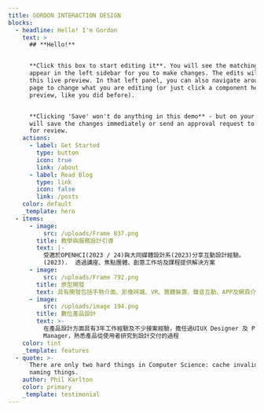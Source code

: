 ```yaml
---
title: GORDON INTERACTION DESIGN
blocks:
  - headline: Hello! I'm Gordon
    text: >
      ## **Hello!**


      **Click this box to start editing it**. You will see the matching field
      appear in the left sidebar for you to make changes. The edits will show in
      this live preview. In that left panel, you can also navigate around the
      page to change what you are editing (or just click a component here in the
      preview, like you did before).


      **Clicking 'Save' won't do anything in this demo** - but on your site it
      will save the changes immediately or send an approval request to your team
      for review.
    actions:
      - label: Get Started
        type: button
        icon: true
        link: /about
      - label: Read Blog
        type: link
        icon: false
        link: /posts
    color: default
    _template: hero
  - items:
      - image:
          src: /uploads/Frame 837.png
        title: 教學與服務設計引導
        text: |-
          受邀於OPENHCI(2023 / 24)與大同媒體設計系(2023)分享互動設計經驗。
          (2023).  透過講座、焦點團體、創意工作坊及課程提供解決方案
      - image:
          src: /uploads/Frame 792.png
        title: 原型開發
        text: 具有開發包括手勢介面、影像辨識、VR、實體裝置、聲音互動、APP及網頁介面在內的多種設計形式的經驗
      - image:
          src: /uploads/image 194.png
        title: 數位產品設計
        text: >-
          在產品設計方面具有3年工作經驗及不少接案經驗，擔任過UIUX Designer 及 Project
          Manager，熟悉產品從使用者研究到設計交付的過程
    color: tint
    _template: features
  - quote: >-
      There are only two hard things in Computer Science: cache invalidation and
      naming things.
    author: Phil Karlton
    color: primary
    _template: testimonial
---
```


